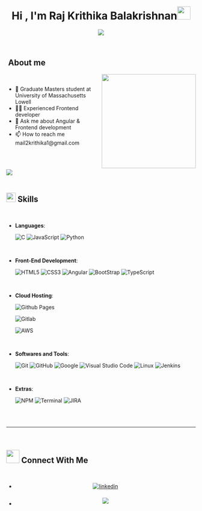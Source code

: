   <h1 align="center"><b>Hi , I'm Raj Krithika Balakrishnan</b><img src="https://media.giphy.com/media/hvRJCLFzcasrR4ia7z/giphy.gif" width="35"></h1>
<!--  -->
<p align="center">
  <a href="https://github.com/DenverCoder1/readme-typing-svg"><img src="https://readme-typing-svg.herokuapp.com?font=Time+New+Roman&amp;color=cyan&amp;size=25&amp;center=true&amp;vCenter=true&amp;width=600&amp;height=100&amp;lines=Raj krithika♥++;Front-End+Developer,;Active+Learner/Researcher,;Love+to+learn+new+stuffs..<3"></a>
</p>
<br>
<h2 id="-about-me"><picture><img src=""></picture> <strong>About me</strong></h2>
<p><picture> <img align="right" src="https://user-images.githubusercontent.com/37551474/113611467-3a567d80-9657-11eb-862b-b07b4f105c6f.gif" width="250px"></picture></p>
<br>
<ul>
<li> 🔭 Graduate Masters student at University of Massachusetts Lowell</li>
<li> 👩‍💼 Experienced Frontend developer</li>
<li> 💬 Ask me about Angular &amp; Frontend development</li>
<li> 📫 How to reach me mail2krithika1@gmail.com</li>
</ul>
<p><br><br></p>
<p><img src="https://user-images.githubusercontent.com/73097560/115834477-dbab4500-a447-11eb-908a-139a6edaec5c.gif"><br><br></p>
<h2 id="-skills"><img src="https://media2.giphy.com/media/QssGEmpkyEOhBCb7e1/giphy.gif?cid=ecf05e47a0n3gi1bfqntqmob8g9aid1oyj2wr3ds3mg700bl&amp;rid=giphy.gif" width="25"><b> Skills</b></h2>
<br>
<p align="center">
</p><ul>
<li>
<p><strong>Languages</strong>:</p>
<p><img src="https://img.shields.io/badge/C%20-%232370ED.svg?style=for-the-badge&amp;logo=c&amp;logoColor=white" alt="C">
<img src="https://img.shields.io/badge/JavaScript%20-%2300599C.svg?style=for-the-badge&amp;logo=c%2B%2B&amp;logoColor=white" alt="JavaScript">
<img src="https://img.shields.io/badge/Python%20-%2314354C.svg?style=for-the-badge&amp;logo=python&amp;logoColor=white" alt="Python"></p>
</li>
</ul>
<br>   
<ul>
<li>
<p><strong>Front-End Development</strong>:</p>
<p><img src="https://img.shields.io/badge/HTML5%20-%23E34F26.svg?style=for-the-badge&amp;logo=html5&amp;logoColor=white" alt="HTML5">
<img src="https://img.shields.io/badge/CSS%20-%231572B6.svg?style=for-the-badge&amp;logo=css3&amp;logoColor=white" alt="CSS3">

<img src="https://img.shields.io/badge/Angular%20-%23F7DF1E.svg?style=for-the-badge&amp;logo=angular&amp;logoColor=black" alt="Angular">
<img src="https://img.shields.io/badge/Bootstrap%20-%23F7DF1E.svg?style=for-the-badge&amp;logo=Bootstrap&amp;logoColor=black" alt="BootStrap">
<img src="https://img.shields.io/badge/Typecript%20-%23F7DF1E.svg?style=for-the-badge&amp;logo=javascript&amp;logoColor=black" alt="TypeScript"></p>
</li>
</ul>
<br>
<ul>
<li>
<p><strong>Cloud Hosting</strong>:</p>
<p><img src="https://img.shields.io/badge/GitHub%20Pages-%23327FC7.svg?style=for-the-badge&amp;logo=github&amp;logoColor=white" alt="Github Pages">
</p><p><img src="https://img.shields.io/badge/Gitlab%20-%23327FC7.svg?style=for-the-badge&amp;logo=github&amp;logoColor=white" alt="Gitlab"></p>
<p><img src="https://img.shields.io/badge/AWS%20-%23327FC7.svg?style=for-the-badge&amp;logo=AWS&amp;logoColor=white" alt="AWS">
</p></li>
</ul>
<br>
<ul>
<li>
<p><strong>Softwares and Tools</strong>:</p>
<p><img src="https://img.shields.io/badge/git-%23F05033.svg?style=for-the-badge&amp;logo=git&amp;logoColor=white" alt="Git">
<img src="https://img.shields.io/badge/github-%23121011.svg?style=for-the-badge&amp;logo=github&amp;logoColor=white" alt="GitHub">
<img src="https://img.shields.io/badge/google-%234285F4.svg?style=for-the-badge&amp;logo=google&amp;logoColor=white" alt="Google">
<img src="https://img.shields.io/badge/Visual%20Studio%20Code-0078d7.svg?style=for-the-badge&amp;logo=visual-studio-code&amp;logoColor=white" alt="Visual Studio Code">
<img src="https://img.shields.io/badge/Linux-FCC624?style=for-the-badge&amp;logo=linux&amp;logoColor=black" alt="Linux">
<img src="https://img.shields.io/badge/Jenkins-FCC624?style=for-the-badge&amp;logo=Jenkins&amp;logoColor=black" alt="Jenkins"></p>
</li>
</ul>
<br>
<ul>
<li>
<p><strong>Extras</strong>:</p>
<p>
<img src="https://img.shields.io/badge/NPM-%23054020?style=for-the-badge&amp;logo=gnu-bash&amp;logoColor=white" alt="NPM">
<img src="https://img.shields.io/badge/Terminal-%23054020?style=for-the-badge&amp;logo=gnu-bash&amp;logoColor=white" alt="Terminal">
<img src="https://img.shields.io/badge/JIRA-%23054020?style=for-the-badge&amp;logo=gnu-bash&amp;logoColor=white" alt="JIRA"></p>
</li>
</ul>
<p></p>
<br>
<br>
<hr>
<br>
<h2 id="--lets-connect"><img src="https://media.giphy.com/media/iY8CRBdQXODJSCERIr/giphy.gif" width="35"><b> Connect With Me</b></h2>
<br>
<div align="center">
<ul>
<li>
<a href="https://www.linkedin.com/in/rajkrithikabalakrishnan/" target="_blank">
<img src="https://img.shields.io/badge/linkedin:  Raj-%2300acee.svg?color=405DE6&amp;style=for-the-badge&amp;logo=linkedin&amp;logoColor=white" alt="linkedin" style="margin-bottom: 5px;">
</a>
</li>
<br>
<li>
<a href="mailto:mail2krithika1@gmail.com" target="_blank">
<img src="https://img.shields.io/badge/gmail:  Raj-%23EA4335.svg?style=for-the-badge&amp;logo=gmail&amp;logoColor=white" t="mail" style="margin-bottom: 5px;">
</a>
</li>
</ul>
</div>
<br>
